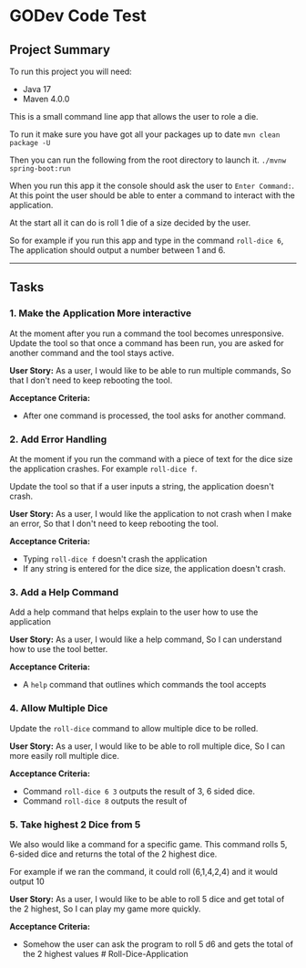 # GODev Code Test

## Project Summary

To run this project you will need:

- Java 17
- Maven 4.0.0

This is a small command line app that allows the user to role a die.

To run it make sure you have got all your packages up to date
`mvn clean package -U`

Then you can run the following from the root directory to launch it.
`./mvnw spring-boot:run`

When you run this app it the console should ask the user to `Enter Command:`.
At this point the user should be able to enter a command to interact with the application.

At the start all it can do is roll 1 die of a size decided by the user.

So for example if you run this app and type in the command `roll-dice 6`,
The application should output a number between 1 and 6.

---

## Tasks

### 1. Make the Application More interactive

At the moment after you run a command the tool becomes unresponsive.
Update the tool so that once a command has been run, you are asked for another command and the tool stays active.

**User Story:**
As a user,
I would like to be able to run multiple commands,
So that I don't need to keep rebooting the tool.

**Acceptance Criteria:**

- After one command is processed, the tool asks for another command.

### 2. Add Error Handling

At the moment if you run the command with a piece of text for the dice size the application crashes.
For example `roll-dice f`.

Update the tool so that if a user inputs a string, the application doesn't crash.

**User Story:**
As a user,
I would like the application to not crash when I make an error,
So that I don't need to keep rebooting the tool.

**Acceptance Criteria:**

- Typing `roll-dice f` doesn't crash the application
- If any string is entered for the dice size, the application doesn't crash.

### 3. Add a Help Command

Add a help command that helps explain to the user how to use the application

**User Story:**
As a user,
I would like a help command,
So I can understand how to use the tool better.

**Acceptance Criteria:**

- A `help` command that outlines which commands the tool accepts

### 4. Allow Multiple Dice

Update the `roll-dice` command to allow multiple dice to be rolled.

**User Story:**
As a user,
I would like to be able to roll multiple dice,
So I can more easily roll multiple dice.

**Acceptance Criteria:**

- Command `roll-dice 6 3` outputs the result of 3, 6 sided dice.
- Command `roll-dice 8` outputs the result of 

### 5. Take highest 2 Dice from 5

We also would like a command for a specific game.
This command rolls 5, 6-sided dice and returns the total of the 2 highest dice.

For example if we ran the command, it could roll (6,1,4,2,4) and it would output 10

**User Story:**
As a user,
I would like to be able to roll 5 dice and get total of the 2 highest,
So I can play my game more quickly.

**Acceptance Criteria:**

- Somehow the user can ask the program to roll 5 d6 and gets the total of the 2 highest values
#   R o l l - D i c e - A p p l i c a t i o n  
 